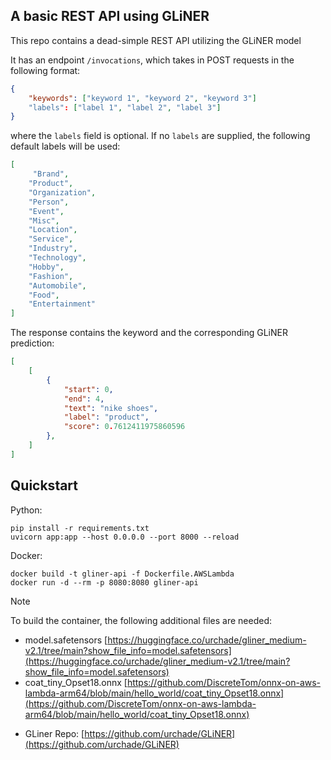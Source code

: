 ## A basic REST API using GLiNER

This repo contains a dead-simple REST API utilizing the GLiNER model

It has an endpoint `/invocations`, which takes in POST requests in the following format:
```json
{
    "keywords": ["keyword 1", "keyword 2", "keyword 3"]
    "labels": ["label 1", "label 2", "label 3"]
}
```

where the `labels` field is optional. If no `labels` are supplied, the following default labels will be used:

```json
[
     "Brand",
    "Product",
    "Organization",
    "Person",
    "Event",
    "Misc",
    "Location",
    "Service",
    "Industry",
    "Technology",
    "Hobby",
    "Fashion",
    "Automobile",
    "Food",
    "Entertainment"
]
```

The response contains the keyword and the corresponding GLiNER prediction:

```json
[
	[
		{
			"start": 0,
			"end": 4,
			"text": "nike shoes",
			"label": "product",
			"score": 0.7612411975860596
		},
    ]
]
```

## Quickstart

Python:
```
pip install -r requirements.txt
uvicorn app:app --host 0.0.0.0 --port 8000 --reload
```

Docker:
```
docker build -t gliner-api -f Dockerfile.AWSLambda
docker run -d --rm -p 8080:8080 gliner-api
```

> [!NOTE]  
> To build the container, the following additional files are needed:
> - model.safetensors [https://huggingface.co/urchade/gliner_medium-v2.1/tree/main?show_file_info=model.safetensors](https://huggingface.co/urchade/gliner_medium-v2.1/tree/main?show_file_info=model.safetensors)
> - coat_tiny_Opset18.onnx [https://github.com/DiscreteTom/onnx-on-aws-lambda-arm64/blob/main/hello_world/coat_tiny_Opset18.onnx](https://github.com/DiscreteTom/onnx-on-aws-lambda-arm64/blob/main/hello_world/coat_tiny_Opset18.onnx)


- GLiner Repo: [https://github.com/urchade/GLiNER](https://github.com/urchade/GLiNER)

